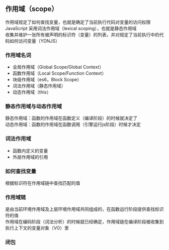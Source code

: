 ## 作用域（scope）
作用域规定了如何查找变量，也就是确定了当前执行代码对变量的访问权限 <br />
JavaScript 采用词法作用域（lexical scoping），也就是静态作用域 <br />
收集并维护一张所有被声明的标识符（变量）的列表，并对规定了当前执行中的代码如何访问变量（YDNJS）

### 作用域名词
* 全局作用域（Global Scope/Global Context）
* 函数作用域（Local Scope/Function Context）
* 块级作用域（es6，Block Scope）
* 词法作用域（静态作用域）
* 动态作用域（this）

### 静态作用域与动态作用域
静态作用域：函数的作用域在函数定义（编译阶段）的时候就决定了 <br />
动态作用域：函数的作用域在函数调用（引擎运行js阶段）时候才决定 <br />

### 词法作用域
* 函数内定义的变量
* 外层作用域的引用

### 如何查找变量
根据标识符在作用域链中查找匹配的值

### 作用域链
是由当前环境作用域及上层环境作用域共同组成的，在函数运行阶段提供查找标识符的值 <br />
作用域在编码阶段（词法分析）的时候就已经确定，作用域链在编译阶段被收集到执行上下文的变量对象（VO）里

### 闭包